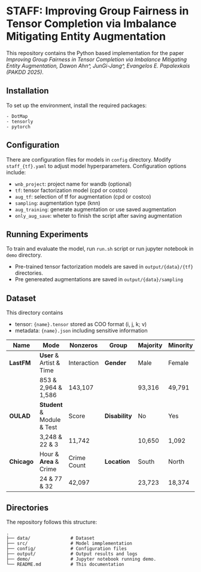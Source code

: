 # STAFF: Improving Group Fairness in Tensor Completion via Imbalance Mitigating Entity Augmentation

This repository contains the Python based implementation for the paper *Improving Group Fairness in Tensor Completion via Imbalance Mitigating Entity Augmentation, Dawon Ahn^, JunGi-Jang^, Evangelos E. Papalexkais (PAKDD 2025)*.

## Installation
To set up the environment, install the required packages:
```
- DotMap
- tensorly
- pytorch
```

## Configuration
There are configuration files for models in `config` directory. 
Modify `staff_{tf}.yaml` to adjust model hyperparameters. Configuration options include:
* `wnb_project`: project name for wandb (optional)
* `tf`: tensor factorization model (cpd or costco)
* `aug_tf`: selection of tf for augmentation (cpd or costco)
* `sampling`: augmentation type (knn)
* `aug_training`: generate augmentation or use saved augmentation
* `only_aug_save`: wheter to finish the script after saving augmentation

## Running Experiments
To train and evaluate the model, run `run.sh` script or run jupyter notebook in `demo` directory.
* Pre-trained tensor factorization models are saved in `output/{data}/{tf}` directories.
* Pre genereated augmentations are saved in `output/{data}/sampling`

## Dataset
This directory contains 
- tensor: `{name}.tensor` stored as COO format (i, j, k; v) 
- metadata: `{name}.json` including sensitive information

| **Name**      | **Mode**                       | **Nonzeros** | **Group** | **Majority** | **Minority** |
|------------------|--------------------------------|--------------|-----------|--------------|--------------|
|     **LastFM**   | **User** & Artist & Time | Interaction |**Gender** | Male         | Female             |
|                  | 853 & 2,964 & 1,586 | 143,107 |                            |93,316 | 49,791 
| **OULAD**        | **Student** & Module & Test | Score |   **Disability** | No           | Yes            |
|                  | 3,248 & 22 & 3 | 11,742       |              |           10,650       | 1,092        |
| **Chicago**      | Hour & **Area** & Crime | Crime Count | **Location** | South        | North            |
|                  | 24 & 77 & 32 | 42,097         |              |           23,723       | 18,374         |

## Directories
The repository follows this structure:
```
.
├── data/               # Dataset
├── src/                # Model immplementation
├── config/             # Configuration files
├── output/             # Output results and logs
├── demo/               # Jupyter notebook running demo.
└── README.md           # This documentation
```
